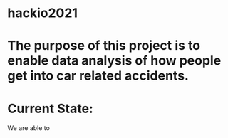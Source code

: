 # hackio2021
# The purpose of this project is to enable data analysis of how people get into car related accidents.

# Current State:
We are able to 
